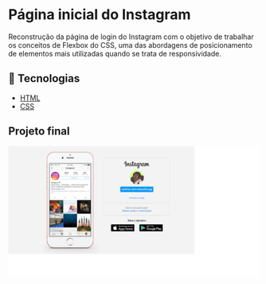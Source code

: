 # Página inicial do Instagram
Reconstrução da página de login do Instagram com o objetivo de trabalhar os conceitos de Flexbox do CSS, uma das abordagens de posicionamento de elementos mais utilizadas quando se trata de responsividade.

## 👾 Tecnologias
- [HTML](https://developer.mozilla.org/pt-BR/docs/Web/HTML)
- [CSS](https://developer.mozilla.org/pt-BR/docs/Web/CSS)

## Projeto final
![imagem projeto final](./img/instaprojetofinal-1.png)
